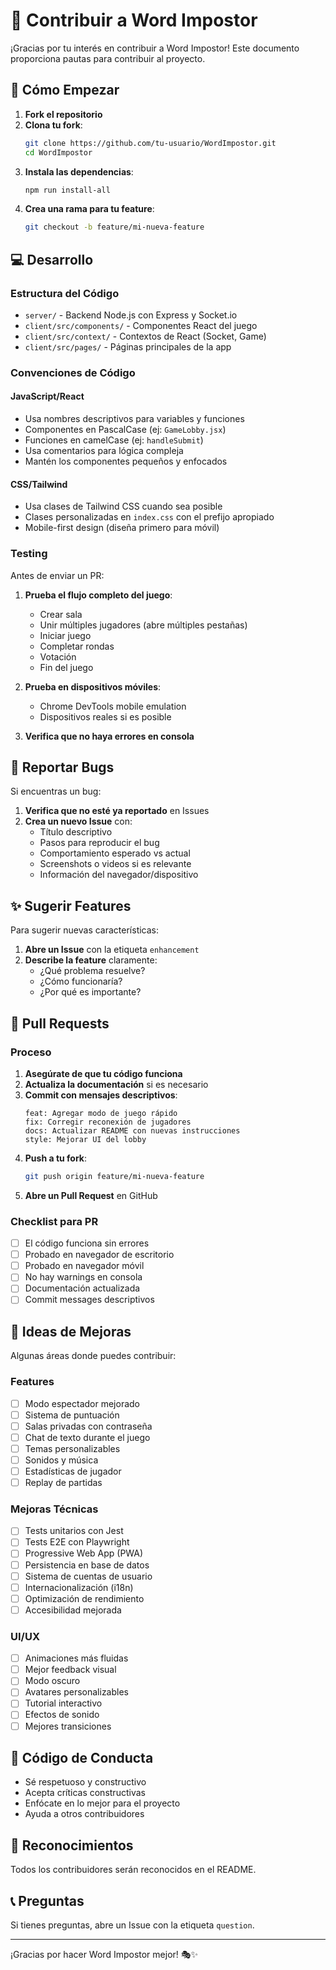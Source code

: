 # 🤝 Contribuir a Word Impostor

¡Gracias por tu interés en contribuir a Word Impostor! Este documento proporciona pautas para contribuir al proyecto.

## 🚀 Cómo Empezar

1. **Fork el repositorio**
2. **Clona tu fork**:
   ```bash
   git clone https://github.com/tu-usuario/WordImpostor.git
   cd WordImpostor
   ```
3. **Instala las dependencias**:
   ```bash
   npm run install-all
   ```
4. **Crea una rama para tu feature**:
   ```bash
   git checkout -b feature/mi-nueva-feature
   ```

## 💻 Desarrollo

### Estructura del Código

- `server/` - Backend Node.js con Express y Socket.io
- `client/src/components/` - Componentes React del juego
- `client/src/context/` - Contextos de React (Socket, Game)
- `client/src/pages/` - Páginas principales de la app

### Convenciones de Código

#### JavaScript/React
- Usa nombres descriptivos para variables y funciones
- Componentes en PascalCase (ej: `GameLobby.jsx`)
- Funciones en camelCase (ej: `handleSubmit`)
- Usa comentarios para lógica compleja
- Mantén los componentes pequeños y enfocados

#### CSS/Tailwind
- Usa clases de Tailwind CSS cuando sea posible
- Clases personalizadas en `index.css` con el prefijo apropiado
- Mobile-first design (diseña primero para móvil)

### Testing

Antes de enviar un PR:

1. **Prueba el flujo completo del juego**:
   - Crear sala
   - Unir múltiples jugadores (abre múltiples pestañas)
   - Iniciar juego
   - Completar rondas
   - Votación
   - Fin del juego

2. **Prueba en dispositivos móviles**:
   - Chrome DevTools mobile emulation
   - Dispositivos reales si es posible

3. **Verifica que no haya errores en consola**

## 🐛 Reportar Bugs

Si encuentras un bug:

1. **Verifica que no esté ya reportado** en Issues
2. **Crea un nuevo Issue** con:
   - Título descriptivo
   - Pasos para reproducir el bug
   - Comportamiento esperado vs actual
   - Screenshots o videos si es relevante
   - Información del navegador/dispositivo

## ✨ Sugerir Features

Para sugerir nuevas características:

1. **Abre un Issue** con la etiqueta `enhancement`
2. **Describe la feature** claramente:
   - ¿Qué problema resuelve?
   - ¿Cómo funcionaría?
   - ¿Por qué es importante?

## 📝 Pull Requests

### Proceso

1. **Asegúrate de que tu código funciona**
2. **Actualiza la documentación** si es necesario
3. **Commit con mensajes descriptivos**:
   ```
   feat: Agregar modo de juego rápido
   fix: Corregir reconexión de jugadores
   docs: Actualizar README con nuevas instrucciones
   style: Mejorar UI del lobby
   ```
4. **Push a tu fork**:
   ```bash
   git push origin feature/mi-nueva-feature
   ```
5. **Abre un Pull Request** en GitHub

### Checklist para PR

- [ ] El código funciona sin errores
- [ ] Probado en navegador de escritorio
- [ ] Probado en navegador móvil
- [ ] No hay warnings en consola
- [ ] Documentación actualizada
- [ ] Commit messages descriptivos

## 🎨 Ideas de Mejoras

Algunas áreas donde puedes contribuir:

### Features
- [ ] Modo espectador mejorado
- [ ] Sistema de puntuación
- [ ] Salas privadas con contraseña
- [ ] Chat de texto durante el juego
- [ ] Temas personalizables
- [ ] Sonidos y música
- [ ] Estadísticas de jugador
- [ ] Replay de partidas

### Mejoras Técnicas
- [ ] Tests unitarios con Jest
- [ ] Tests E2E con Playwright
- [ ] Progressive Web App (PWA)
- [ ] Persistencia en base de datos
- [ ] Sistema de cuentas de usuario
- [ ] Internacionalización (i18n)
- [ ] Optimización de rendimiento
- [ ] Accesibilidad mejorada

### UI/UX
- [ ] Animaciones más fluidas
- [ ] Mejor feedback visual
- [ ] Modo oscuro
- [ ] Avatares personalizables
- [ ] Tutorial interactivo
- [ ] Efectos de sonido
- [ ] Mejores transiciones

## 📜 Código de Conducta

- Sé respetuoso y constructivo
- Acepta críticas constructivas
- Enfócate en lo mejor para el proyecto
- Ayuda a otros contribuidores

## 🎉 Reconocimientos

Todos los contribuidores serán reconocidos en el README.

## 📞 Preguntas

Si tienes preguntas, abre un Issue con la etiqueta `question`.

---

¡Gracias por hacer Word Impostor mejor! 🎭✨


